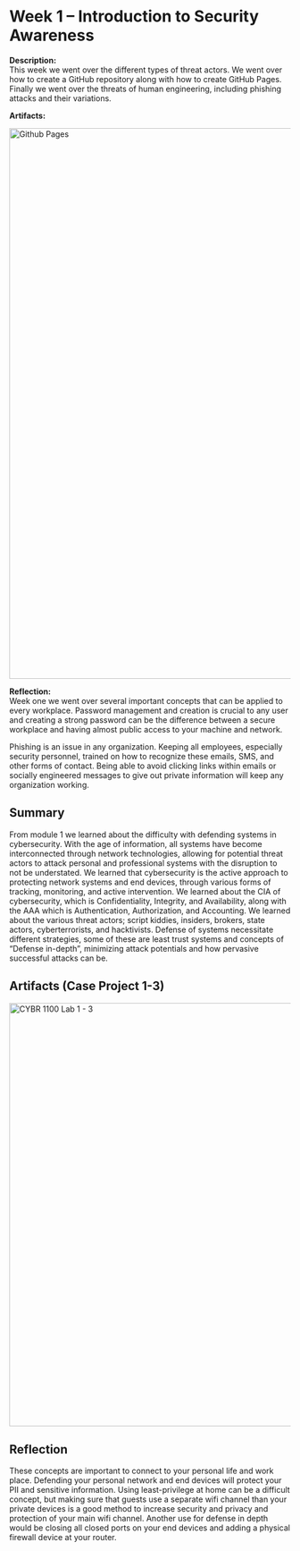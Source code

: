 # Week 1 – Introduction to Security Awareness
 
**Description:**   
This week we went over the different types of threat actors. We went over how to create a GitHub repository along with how to create GitHub Pages. Finally we went over the threats of human engineering, including phishing attacks and their variations.
 
**Artifacts:**  
 
 <img width="1912" height="985" alt="Github Pages" src="https://github.com/user-attachments/assets/ca13efbd-03a9-4ad9-bbe8-9a6cf8e440bb" />

**Reflection:**  
Week one we went over several important concepts that can be applied to every workplace. Password management and creation is crucial to any user and creating a strong password can be the difference between a secure workplace and having almost public access to your machine and network.

Phishing is an issue in any organization. Keeping all employees, especially security personnel, trained on how to recognize these emails, SMS, and other forms of contact. Being able to avoid clicking links within emails or socially engineered messages to give out private information will keep any organization working. 

## Summary
From module 1 we learned about the difficulty with defending systems in cybersecurity. With the age of information, all systems have become interconnected through network technologies, allowing for potential threat actors to attack personal and professional systems with the disruption to not be understated. We learned that cybersecurity is the active approach to protecting network systems and end devices, through various forms of tracking, monitoring, and active intervention. We learned about the CIA of cybersecurity, which is Confidentiality, Integrity, and Availability, along with the AAA which is Authentication, Authorization, and Accounting. We learned about the various threat actors; script kiddies, insiders, brokers, state actors, cyberterrorists, and hacktivists. Defense of systems necessitate different strategies, some of these are least trust systems and concepts of “Defense in-depth”, minimizing attack potentials and how pervasive successful attacks can be.

## Artifacts (Case Project 1-3)
<img width="721" height="757" alt="CYBR 1100 Lab 1 - 3" src="https://github.com/user-attachments/assets/92956c26-7490-49c6-840e-08885a52f43d" />

## Reflection
These concepts are important to connect to your personal life and work place. Defending your personal network and end devices will protect your PII and sensitive information. Using least-privilege at home can be a difficult concept, but making sure that guests use a separate wifi channel than your private devices is a good method to increase security and privacy and protection of your main wifi channel.  Another use for defense in depth would be closing all closed ports on your end devices and adding a physical firewall device at your router. 
